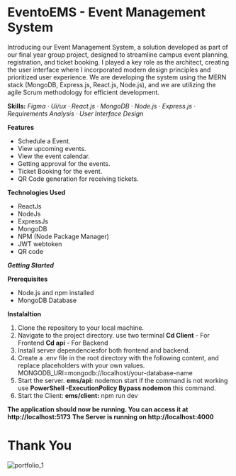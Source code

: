 # EventoEMS - Event Management System

Introducing our Event Management System, a solution developed as part of our final year group project, designed to streamline campus event planning, registration, and ticket booking. I played a key role as the architect, creating the user interface where I incorporated modern design principles and prioritized user experience. We are developing the system using the MERN stack (MongoDB, Express.js, React.js, Node.js), and we are utilizing the agile Scrum methodology for efficient development.

**Skills:** *Figma · Ui/ux · React.js · MongoDB · Node.js · Express.js · Requirements Analysis · User Interface Design*

**Features**
* Schedule a Event.
* View upcoming events.
* View the event calendar.
* Getting approval for the events.
* Ticket Booking for the event.
* QR Code generation for receiving tickets.

**Technologies Used**
* ReactJs
* NodeJs
* ExpressJs
* MongoDB
* NPM (Node Package Manager)
* JWT webtoken
* QR code

**_Getting Started_**

**Prerequisites**
* Node.js and npm installed
* MongoDB Database

**Instalaltion**
1. Clone the repository to your local machine.
2. Navigate to the project directory. use two terminal
    **Cd Client** - For Frontend
    **Cd api** - For Backend
3. Install server dependenciesfor both frontend and backend.
4. Create a .env file in the root directory with the following content, and replace placeholders with your own values.
     MONGODB_URI=mongodb://localhost/your-database-name
5. Start the server.
     **ems/api:** nodemon start
     if the command is not working use **PowerShell -ExecutionPolicy Bypass nodemon** this command.
7. Start the Client:
      **ems/client:** npm run dev

**The application should now be running. You can access it at http://localhost:5173**
**The Server is running on http://localhost:4000**

<h1>Thank You</h1>

![portfolio_1](https://github.com/Bilal025/EventoEMS/assets/95700674/001ddf1c-72b3-40bb-8e3e-975ae00ccee5)

